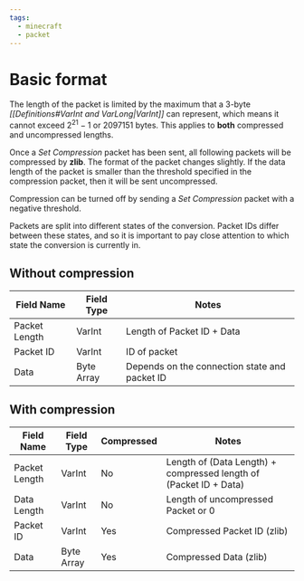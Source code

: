 ```yaml
---
tags:
  - minecraft
  - packet
---
```

# Basic format
The length of the packet is limited by the maximum that a 3-byte *[[Definitions#VarInt and VarLong|VarInt]]* can represent, which means it cannot exceed $2^{21} - 1$ or 2097151 bytes. This applies to **both** compressed and uncompressed lengths.

Once a *Set Compression* packet has been sent, all following packets will be compressed by **zlib**. The format of the packet changes slightly. If the data length of the packet is smaller than the threshold specified in the compression packet, then it will be sent uncompressed.

Compression can be turned off by sending a *Set Compression* packet with a negative threshold.

Packets are split into different states of the conversion. Packet IDs differ between these states, and so it is important to pay close attention to which state the conversion is currently in.
## Without compression 
| **Field Name** | **Field Type** | **Notes** |
| ---- | ---- | ---- |
| Packet Length | VarInt | Length of Packet ID + Data |
| Packet ID | VarInt | ID of packet |
| Data | Byte Array | Depends on the connection state and packet ID |
## With compression
| **Field Name** | **Field Type** | **Compressed** | **Notes** |
| ---- | ---- | ---- | ---- |
| Packet Length | VarInt | No | Length of (Data Length)  + compressed length of (Packet ID + Data) |
| Data Length | VarInt | No | Length of uncompressed Packet or 0 |
| Packet ID | VarInt | Yes | Compressed Packet ID (zlib) |
| Data | Byte Array | Yes | Compressed Data (zlib) |